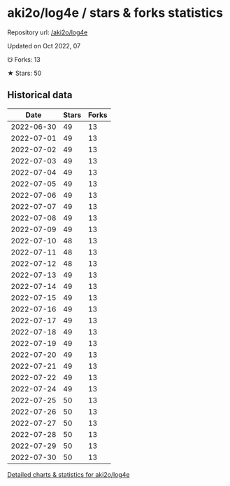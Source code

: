 # aki2o/log4e / stars & forks statistics

Repository url: [/aki2o/log4e](https://github.com/aki2o/log4e)

Updated on Oct 2022, 07

☋ Forks: 13

★ Stars: 50

## Historical data
| Date | Stars | Forks |
|------|-------|-------|
| 2022-06-30 | 49 | 13 | 
| 2022-07-01 | 49 | 13 | 
| 2022-07-02 | 49 | 13 | 
| 2022-07-03 | 49 | 13 | 
| 2022-07-04 | 49 | 13 | 
| 2022-07-05 | 49 | 13 | 
| 2022-07-06 | 49 | 13 | 
| 2022-07-07 | 49 | 13 | 
| 2022-07-08 | 49 | 13 | 
| 2022-07-09 | 49 | 13 | 
| 2022-07-10 | 48 | 13 | 
| 2022-07-11 | 48 | 13 | 
| 2022-07-12 | 48 | 13 | 
| 2022-07-13 | 49 | 13 | 
| 2022-07-14 | 49 | 13 | 
| 2022-07-15 | 49 | 13 | 
| 2022-07-16 | 49 | 13 | 
| 2022-07-17 | 49 | 13 | 
| 2022-07-18 | 49 | 13 | 
| 2022-07-19 | 49 | 13 | 
| 2022-07-20 | 49 | 13 | 
| 2022-07-21 | 49 | 13 | 
| 2022-07-22 | 49 | 13 | 
| 2022-07-24 | 49 | 13 | 
| 2022-07-25 | 50 | 13 | 
| 2022-07-26 | 50 | 13 | 
| 2022-07-27 | 50 | 13 | 
| 2022-07-28 | 50 | 13 | 
| 2022-07-29 | 50 | 13 | 
| 2022-07-30 | 50 | 13 | 


[Detailed charts & statistics for aki2o/log4e](https://reviewgithub.com/rep/aki2o/log4e)
